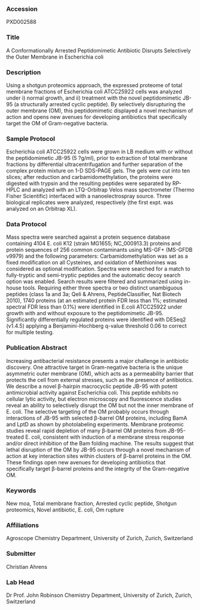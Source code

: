 ### Accession
PXD002588

### Title
A Conformationally Arrested Peptidomimetic Antibiotic Disrupts Selectively the Outer Membrane in Escherichia coli

### Description
Using a shotgun proteomics approach, the expressed proteome of total membrane fractions of Escherichia coli ATCC25922 cells was analyzed under i) normal growth, and ii) treatment with the novel peptidomimetic JB-95 (a structurally arrested cyclic peptide). By selectively disrupturing the outer membrane (OM), this peptidomimetic displayed a novel mechanism of action and opens new avenues for developing antibiotics that specifically target the OM of Gram-negative bacteria.

### Sample Protocol
Escherichia coli ATCC25922 cells were grown in LB medium with or without the peptidomimetic JB-95 (5 ?g/ml), prior to extraction of total membrane fractions by differential ultracentrifugation and further separation of the complex protein mixture on 1-D SDS-PAGE gels. The gels were cut into ten slices; after reduction and carbamidomethylation, the proteins were digested with trypsin and the resulting peptides were separated by RP-HPLC and analyzed with an LTQ-Orbitrap Velos mass spectrometer (Thermo Fisher Scientific) interfaced with a nanoelectrospray source. Three biological replicates were analyzed, respectively (the first expt. was analyzed on an Orbitrap XL).

### Data Protocol
Mass spectra were searched against a protein sequence database containing 4104 E. coli K12 (strain MG1655; NC_000913.3) proteins and protein sequences of 256 common contaminants using MS-GF+ (MS-GFDB v9979) and the following parameters: Carbamidomethylation was set as a fixed modification on all Cysteines, and oxidation of Methionines was considered as optional modification. Spectra were searched for a match to fully-tryptic and semi-tryptic peptides and the automatic decoy search option was enabled. Search results were filtered and summarized using in-house tools. Requiring either three spectra or two distinct unambiguous peptides (class 1a and 3a; Qeli & Ahrens, PeptideClassifier, Nat Biotech 2010), 1740 proteins (at an estimated protein FDR less than 1%; estimated spectral FDR less than 0.1%) were identified in E.coli ATCC25922 under growth with and without exposure to the peptidomimetic JB-95. Significantly differentially regulated proteins were identified with DESeq2 (v1.4.5) applying a Benjamini-Hochberg q-value threshold 0.06 to correct for multiple testing.

### Publication Abstract
Increasing antibacterial resistance presents a major challenge in antibiotic discovery. One attractive target in Gram-negative bacteria is the unique asymmetric outer membrane (OM), which acts as a permeability barrier that protects the cell from external stresses, such as the presence of antibiotics. We describe a novel &#x3b2;-hairpin macrocyclic peptide JB-95 with potent antimicrobial activity against Escherichia coli. This peptide exhibits no cellular lytic activity, but electron microscopy and fluorescence studies reveal an ability to selectively disrupt the OM but not the inner membrane of E. coli. The selective targeting of the OM probably occurs through interactions of JB-95 with selected &#x3b2;-barrel OM proteins, including BamA and LptD as shown by photolabeling experiments. Membrane proteomic studies reveal rapid depletion of many &#x3b2;-barrel OM proteins from JB-95-treated E. coli, consistent with induction of a membrane stress response and/or direct inhibition of the Bam folding machine. The results suggest that lethal disruption of the OM by JB-95 occurs through a novel mechanism of action at key interaction sites within clusters of &#x3b2;-barrel proteins in the OM. These findings open new avenues for developing antibiotics that specifically target &#x3b2;-barrel proteins and the integrity of the Gram-negative OM.

### Keywords
New moa, Total membrane fraction, Arrested cyclic peptide, Shotgun proteomics, Novel antibiotic, E. coli, Om rupture

### Affiliations
Agroscope 
Chemistry Department, University of Zurich, Zurich, Switzerland

### Submitter
Christian Ahrens

### Lab Head
Dr Prof. John Robinson
Chemistry Department, University of Zurich, Zurich, Switzerland



